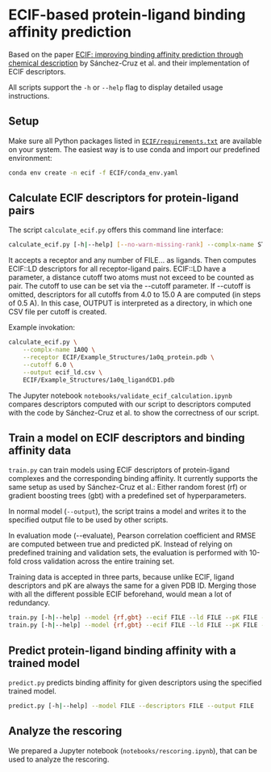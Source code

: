 # ECIF-based protein-ligand binding affinity prediction

Based on the paper [ECIF: improving binding affinity prediction through chemical description](https://doi.org/10.1093/bioinformatics/btaa982)
by Sánchez-Cruz et al. and their implementation of ECIF descriptors.

All scripts support the `-h` or `--help` flag to display detailed usage instructions.

## Setup

Make sure all Python packages listed in [`ECIF/requirements.txt`](./ECIF/requirements.txt) are available on your system. The easiest
way is to use conda and import our predefined environment:

```bash
conda env create -n ecif -f ECIF/conda_env.yaml
```

## Calculate ECIF descriptors for protein-ligand pairs

The script `calculate_ecif.py` offers this command line interface:

```bash
calculate_ecif.py [-h|--help] [--no-warn-missing-rank] --complx-name STRING --receptor FILE [--cutoff FLOAT] --output PATH FILE...
```

It accepts a receptor and any number of FILE... as ligands. Then computes ECIF::LD descriptors for all receptor-ligand
pairs. ECIF::LD have a parameter, a distance cutoff two atoms must not exceed to be counted as pair. The cutoff to use can be
set via the --cutoff parameter. If --cutoff is omitted, descriptors for all cutoffs from 4.0 to 15.0 A are computed
(in steps of 0.5 A). In this case, OUTPUT is interpreted as a directory, in which one CSV file per cutoff is created.

Example invokation:

```bash
calculate_ecif.py \
    --complx-name 1A0Q \
    --receptor ECIF/Example_Structures/1a0q_protein.pdb \
    --cutoff 6.0 \
    --output ecif_ld.csv \
    ECIF/Example_Structures/1a0q_ligandCD1.pdb
```

The Jupyter notebook `notebooks/validate_ecif_calculation.ipynb` compares descriptors computed with our script to descriptors computed with the code by Sánchez-Cruz et al. to show the correctness of our script.

## Train a model on ECIF descriptors and binding affinity data

`train.py` can train models using ECIF descriptors of protein-ligand complexes and the corresponding binding affinity. It currently
supports the same setup as used by Sánchez-Cruz et al.: Either random forest (rf) or gradient boosting trees (gbt) with a predefined
set of hyperparameters.

In normal model (`--output`), the script trains a model and writes it to the specified output file to be used by other scripts.

In evaluation mode (--evaluate), Pearson correlation coefficient and RMSE are computed between true and predicted pK. Instead of relying
on predefined training and validation sets, the evaluation is performed with 10-fold cross validation across the entire training set.

Training data is accepted in three parts, because unlike ECIF, ligand descriptors and pK are always the same for a given PDB ID. Merging
those with all the different possible ECIF beforehand, would mean a lot of redundancy.

```bash
train.py [-h|--help] --model {rf,gbt} --ecif FILE --ld FILE --pK FILE --output FILE
train.py [-h|--help] --model {rf,gbt} --ecif FILE --ld FILE --pK FILE --evaluate
```

## Predict protein-ligand binding affinity with a trained model

`predict.py` predicts binding affinity for given descriptors using the specified trained model.

```bash
predict.py [-h|--help] --model FILE --descriptors FILE --output FILE
```

## Analyze the rescoring

We prepared a Jupyter notebook (`notebooks/rescoring.ipynb`), that can be used to analyze the rescoring.

